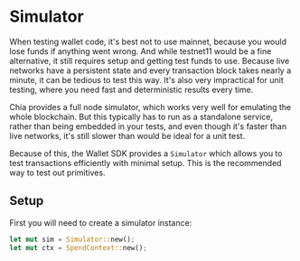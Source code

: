 # Simulator

When testing wallet code, it's best not to use mainnet, because you would lose funds if anything went wrong. And while testnet11 would be a fine alternative, it still requires setup and getting test funds to use. Because live networks have a persistent state and every transaction block takes nearly a minute, it can be tedious to test this way. It's also very impractical for unit testing, where you need fast and deterministic results every time.

Chia provides a full node simulator, which works very well for emulating the whole blockchain. But this typically has to run as a standalone service, rather than being embedded in your tests, and even though it's faster than live networks, it's still slower than would be ideal for a unit test.

Because of this, the Wallet SDK provides a `Simulator` which allows you to test transactions efficiently with minimal setup. This is the recommended way to test out primitives.

## Setup

First you will need to create a simulator instance:

```rs
let mut sim = Simulator::new();
let mut ctx = SpendContext::new();
```
